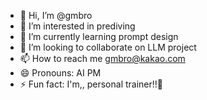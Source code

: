 - 👋 Hi, I’m @gmbro
- 👀 I’m interested in prediving
- 🌱 I’m currently learning prompt design
- 💞️ I’m looking to collaborate on LLM project
- 📫 How to reach me gmbro@kakao.com
- 😄 Pronouns: AI PM 
- ⚡ Fun fact: I'm,, personal trainer!!💪

<!---
gmbro/gmbro is a ✨ special ✨ repository because its `README.md` (this file) appears on your GitHub profile.
You can click the Preview link to take a look at your changes.
--->
